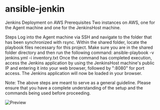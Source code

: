 # ansible-jenkin

Jenkins Deployment on AWS
Prerequisites
Two instances on AWS, one for the Agent machine and one for the JenkinsHost machine.

Steps
Log into the Agent machine via SSH and navigate to the folder that has been synchronized with rsync.
Within the shared folder, locate the playbook files necessary for this project.
Make sure you are in the shared folder directory and then run the following command:
ansible-playbook -v jenkins.yml -i inventory.txt
Once the command has completed execution, access the Jenkins application by using the JenkinsHost machine's public IP and entering it into your web browser, followed by ":8080" for port access.
The Jenkins application will now be loaded in your browser.

Note: The above steps are meant to serve as a general guideline. Please ensure that you have a complete understanding of the setup and the commands being used before proceeding.

![Preview](./media/ansible.gif)